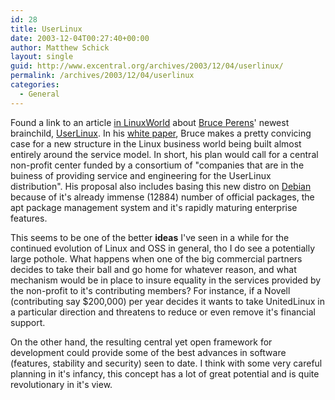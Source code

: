 ```yaml
---
id: 28
title: UserLinux
date: 2003-12-04T00:27:40+00:00
author: Matthew Schick
layout: single
guid: http://www.excentral.org/archives/2003/12/04/userlinux/
permalink: /archives/2003/12/04/userlinux
categories:
  - General
---
```

Found a link to an article [in LinuxWorld] about [Bruce Perens]' newest
brainchild, [UserLinux].  In his [white paper], Bruce makes a pretty convicing
case for a new structure in the Linux business world being built almost entirely
around the service model.  In short, his plan would call for a central
non-profit center funded by a consortium of "companies that are in the buiness
of providing service and engineering for the UserLinux distribution".  His
proposal also includes basing this new distro on [Debian] because of it's
already immense (12884) number of official packages, the apt package management
system and it's rapidly maturing enterprise features.

This seems to be one of the better **ideas** I've seen in a while for the
continued evolution of Linux and OSS in general, tho I do see a potentially
large pothole.  What happens when one of the big commercial partners decides to
take their ball and go home for whatever reason, and what mechanism would be in
place to insure equality in the services provided by the non-profit to it's
contributing members?  For instance, if a Novell (contributing say $200,000) per
year decides it wants to take UnitedLinux in a particular direction and
threatens to reduce or even remove it's financial support.

On the other hand, the resulting central yet open framework for development
could provide some of the best advances in software (features, stability and
security) seen to date.  I think with some very careful planning in it's
infancy, this concept has a lot of great potential and is quite revolutionary in
it's view.

[In LinuxWorld]: http://www.linuxworld.com/story/38081.htm
[Bruce Perens]: http://perens.com
[UserLinux]: http://userlinux.com/
[white paper]: http://userlinux.com/white_paper.html
[Debian]: http://userlinux.com/white_paper.html
